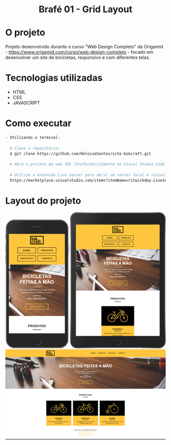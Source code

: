 <h1 align="center">Brafé 01 - Grid Layout</h1>

# O projeto
Projeto desenvolvido durante o curso "Web Design Completo" da Origamid - https://www.origamid.com/curso/web-design-completo - focado em desenvolver um site de bicicletas, responsivo e com diferentes telas.<br/> 

# Tecnologias utilizadas
- HTML
- CSS
- JAVASCRIPT

# Como executar
```bash
- Utilizando o terminal:

  # Clone o repositório: 
  $ git clone https://github.com/HeloiseSantos/site-bikcraft.git

  # Abra o projeto em uma IDE (Preferencialmente no Visual Studio Code para utilizar a extensão abaixo)
  
  # Utilize a extensão Live Server para abrir um server local e visualizar a tela do projeto
  https://marketplace.visualstudio.com/items?itemName=ritwickdey.LiveServer
```

# Layout do projeto
<div align="center">
    <img src="readme/bikcraft-smartphone.png" alt="Site Bikcraft smartphone" width="200px"/>
    <img src="readme/bikcraft-tablet.png" alt="Site Bikcraft tablet" width="300px"/>
    <img src="readme/bikcraft-desktop.png" alt="Site Bikcraft desktop" width="800px"/>
</div>
